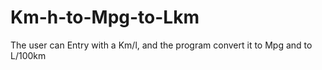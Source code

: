 # Km-h-to-Mpg-to-Lkm
The user can Entry with a Km/l, and the program convert it to Mpg and to L/100km

